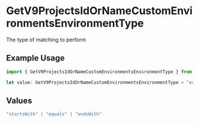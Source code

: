# GetV9ProjectsIdOrNameCustomEnvironmentsEnvironmentType

The type of matching to perform

## Example Usage

```typescript
import { GetV9ProjectsIdOrNameCustomEnvironmentsEnvironmentType } from "@vercel/sdk/models/getv9projectsidornamecustomenvironmentsop.js";

let value: GetV9ProjectsIdOrNameCustomEnvironmentsEnvironmentType = "equals";
```

## Values

```typescript
"startsWith" | "equals" | "endsWith"
```
